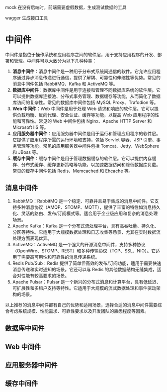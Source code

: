 mock 在没有后端时，前端需要虚假数据，生成测试数据的工具

wagger 生成接口工具



# 中间件

中间件是指位于操作系统和应用程序之间的软件层，用于支持应用程序的开发、部署和管理。中间件可以大致分为以下几种种类：

1. **消息中间件**：消息中间件是一种用于分布式系统间通信的软件。它允许应用程序通过异步消息传递进行通信，提供了解耦、可靠性和伸缩性等优势。常见的消息中间件包括 RabbitMQ、Kafka 和 ActiveMQ 等。
2. **数据库中间件**：数据库中间件是用于连接和管理不同数据库系统的软件层。它可以提供数据库连接池、分布式事务管理、数据缓存等功能，从而简化了数据库访问的复杂性。常见的数据库中间件包括 MySQL Proxy、Trafodion 等。
3. **Web 中间件**：Web 中间件是用于处理 Web 请求和响应的软件层。它可以提供负载均衡、反向代理、安全认证、缓存等功能，以提高 Web 应用程序的性能和可靠性。常见的 Web 中间件包括 Nginx、Apache HTTP Server 和 Microsoft IIS 等。
4. **应用服务器中间件**：应用服务器中间件是用于运行和管理应用程序的软件层。它提供了应用程序所需的运行环境和支持，包括 Servlet 容器、JSP 引擎、事务管理等功能。常见的应用服务器中间件包括 Tomcat、Jetty、WebSphere 和 JBoss 等。
5. **缓存中间件**：缓存中间件是用于管理数据缓存的软件层。它可以提供内存缓存、分布式缓存、缓存更新策略等功能，以加速数据访问和降低数据库负载。常见的缓存中间件包括 Redis、Memcached 和 Ehcache 等。



## 消息中间件

1. RabbitMQ：RabbitMQ 是一个稳定、可靠并且易于集成的消息中间件。它支持多种消息协议（AMQP、STOMP、MQTT），提供了丰富的特性如消息持久化、灵活的路由、发布/订阅模式等。适合用于企业级应用和复杂的消息处理场景。
2. Apache Kafka：Kafka 是一个分布式流处理平台，具有高吞吐量、持久化、分区等特性。它适用于大规模数据处理和日志收集等场景，尤其在实时数据流处理方面表现优异。
3. ActiveMQ：ActiveMQ 是一个强大的开源消息中间件，支持多种协议（OpenWire、STOMP、REST）和多种传输协议（TCP、SSL、NIO）。它适用于需要高可用性和可靠性的消息传递系统。
4. Redis Pub/Sub：Redis 提供了简单但高效的发布/订阅功能，适用于需要快速消息传递和实时通知的场景。它还可以与 Redis 的其他数据结构无缝集成，适合对性能有较高要求的场景。
5. Apache Pulsar：Pulsar 是一个新兴的分布式消息和计算平台，具有低延迟、可扩展性和多租户支持等特性。它适用于大规模的流式数据处理和事件驱动架构的场景。

以上推荐的消息中间件都有自己的优势和适用场景，选择合适的消息中间件需要综合考虑系统规模、性能需求、可靠性要求以及开发团队的熟悉程度等因素。





## 数据库中间件



## Web 中间件



## 应用服务器中间件



## 缓存中间件

